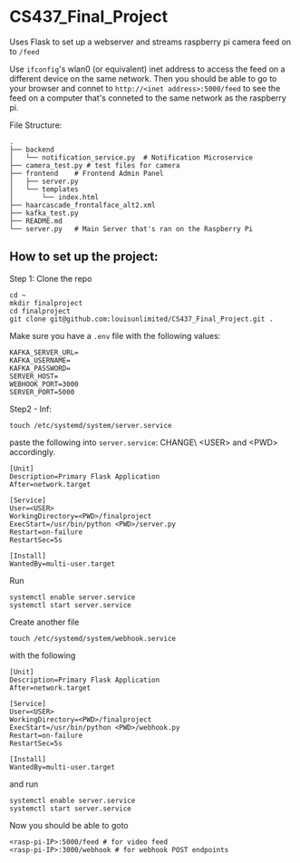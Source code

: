 # CS437_Final_Project

Uses Flask to set up a webserver and streams raspberry pi camera feed on to `/feed`

Use `ifconfig`'s wlan0 (or equivalent) inet address to access the feed on a different device on the same network.
Then you should be able to go to your browser and connet to `http://<inet address>:5000/feed` to see the feed on a computer that's conneted to the same network as the raspberry pi.

File Structure:

```
.
├── backend
│   └── notification_service.py  # Notification Microservice
├── camera_test.py # test files for camera
├── frontend    # Frontend Admin Panel
│   ├── server.py
│   └── templates
│       └── index.html
├── haarcascade_frontalface_alt2.xml
├── kafka_test.py
├── README.md
└── server.py   # Main Server that's ran on the Raspberry Pi
```

## How to set up the project:

Step 1: Clone the repo

```
cd ~
mkdir finalproject
cd finalproject
git clone git@github.com:louisunlimited/CS437_Final_Project.git .
```

Make sure you have a `.env` file with the following values:

```
KAFKA_SERVER_URL=
KAFKA_USERNAME=
KAFKA_PASSWORD=
SERVER_HOST=
WEBHOOK_PORT=3000
SERVER_PORT=5000
```

Step2 - Inf:

```
touch /etc/systemd/system/server.service
```

paste the following into `server.service`:
CHANGE\ <USER\> and \<PWD\> accordingly.

```
[Unit]
Description=Primary Flask Application
After=network.target

[Service]
User=<USER>
WorkingDirectory=<PWD>/finalproject
ExecStart=/usr/bin/python <PWD>/server.py
Restart=on-failure
RestartSec=5s

[Install]
WantedBy=multi-user.target
```

Run

```
systemctl enable server.service
systemctl start server.service
```

Create another file

```
touch /etc/systemd/system/webhook.service
```

with the following

```
[Unit]
Description=Primary Flask Application
After=network.target

[Service]
User=<USER>
WorkingDirectory=<PWD>/finalproject
ExecStart=/usr/bin/python <PWD>/webhook.py
Restart=on-failure
RestartSec=5s

[Install]
WantedBy=multi-user.target
```

and run

```
systemctl enable server.service
systemctl start server.service
```

Now you should be able to goto

```
<rasp-pi-IP>:5000/feed # for video feed
<rasp-pi-IP>:3000/webhook # for webhook POST endpoints
```
